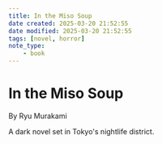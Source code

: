 ```yaml
---
title: In the Miso Soup
date created: 2025-03-20 21:52:55
date modified: 2025-03-20 21:52:55
tags: [novel, horror]
note_type:
    - book
---
```


# In the Miso Soup

By Ryu Murakami

A dark novel set in Tokyo's nightlife district.